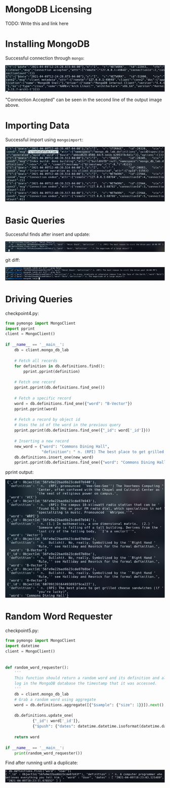 # MongoDB Licensing

TODO: Write this and link here

# Installing MongoDB

Successful connection through `mongo`:

![Successful Connection](./images/mongodb-connection-accepted.png)

"Connection Accepted" can be seen in the second line of the output image above.

# Importing Data

Successful import using `mongoimport`:

![Successful Import](./images/mongo-create-collection.png)

# Basic Queries

Successful finds after insert and update:

![Successful Insert/Update](./images/mongo-insert-update.png)

git diff:

![git diff](./images/mongo-git-diff.png)

# Driving Queries

checkpoint4.py:

```python
from pymongo import MongoClient
import pprint
client = MongoClient()

if __name__ == '__main__':
    db = client.mongo_db_lab

    # Fetch all records
    for definition in db.definitions.find():
        pprint.pprint(definition)

    # Fetch one record
    pprint.pprint(db.definitions.find_one())

    # Fetch a specific record
    word = db.definitions.find_one({"word": "B-Vector"})
    pprint.pprint(word)

    # Fetch a record by object id
    # Uses the id of the word in the previous query
    pprint.pprint(db.definitions.find_one({"_id": word['_id']}))

    # Inserting a new record
    new_word = {"word": "Commons Dining Hall",
                "definition": " n. (RPI) The best place to get grilled cheese sandwiches (if you're lucky)"}
    db.definitions.insert_one(new_word)
    pprint.pprint(db.definitions.find_one({"word": "Commons Dining Hall"}))
```

pprint output:

![pprint output](./images/mongo-pprint.png)

# Random Word Requester

checkpoint5.py:

```python
from pymongo import MongoClient
import datetime
client = MongoClient()


def random_word_requester():
    '''
    This function should return a random word and its definition and also
    log in the MongoDB database the timestamp that it was accessed.
    '''
    db = client.mongo_db_lab
    # Grab a random word using aggregate
    word = db.definitions.aggregate([{"$sample": {"size": 1}}]).next()

    db.definitions.update_one(
            {"_id": word['_id']},
            {"$push": {"dates": datetime.datetime.isoformat(datetime.datetime.utcnow())}})
    
    return word

if __name__ == '__main__':
    print(random_word_requester())
```

Find after running until a duplicate:

![Find User](./images/mongo-find-user.png)
